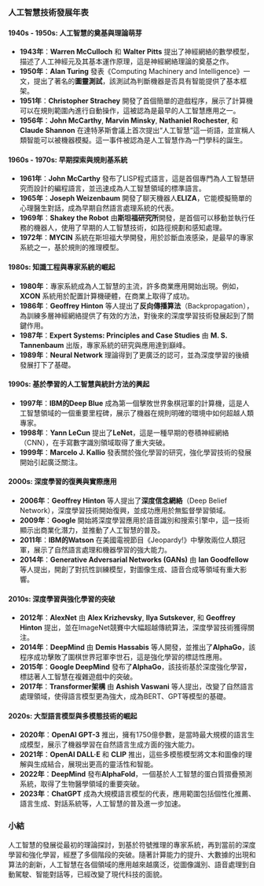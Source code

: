 ### 人工智慧技術發展年表

#### 1940s - 1950s: 人工智慧的奠基與理論萌芽

- **1943年**：**Warren McCulloch** 和 **Walter Pitts** 提出了神經網絡的數學模型，描述了人工神經元及其基本運作原理，這是神經網絡理論的奠基之作。
- **1950年**：**Alan Turing** 發表《Computing Machinery and Intelligence》一文，提出了著名的**圖靈測試**，該測試為判斷機器是否具有智能提供了基本框架。
- **1951年**：**Christopher Strachey** 開發了首個簡單的遊戲程序，展示了計算機可以在規則範圍內進行自動操作，這被認為是最早的人工智慧應用之一。
- **1956年**：**John McCarthy**, **Marvin Minsky**, **Nathaniel Rochester**, 和 **Claude Shannon** 在達特茅斯會議上首次提出“人工智慧”這一術語，並宣稱人類智能可以被機器模擬。這一事件被認為是人工智慧作為一門學科的誕生。

#### 1960s - 1970s: 早期探索與規則基系統

- **1961年**：**John McCarthy** 發布了LISP程式語言，這是首個專門為人工智慧研究而設計的編程語言，並迅速成為人工智慧領域的標準語言。
- **1965年**：**Joseph Weizenbaum** 開發了聊天機器人**ELIZA**，它能模擬簡單的心理醫生對話，成為早期自然語言處理系統的代表。
- **1969年**：**Shakey the Robot** 由**斯坦福研究所**開發，是首個可以移動並執行任務的機器人，使用了早期的人工智慧技術，如路徑規劃和感知處理。
- **1972年**：**MYCIN** 系統在斯坦福大學開發，用於診斷血液感染，是最早的專家系統之一，基於規則的推理模型。

#### 1980s: 知識工程與專家系統的崛起

- **1980年**：專家系統成為人工智慧的主流，許多商業應用開始出現。例如，**XCON** 系統用於配置計算機硬體，在商業上取得了成功。
- **1986年**：**Geoffrey Hinton** 等人提出了**反向傳播算法**（Backpropagation），為訓練多層神經網絡提供了有效的方法，對後來的深度學習技術發展起到了關鍵作用。
- **1987年**：**Expert Systems: Principles and Case Studies** 由 **M. S. Tannenbaum** 出版，專家系統的研究與應用達到巔峰。
- **1989年**：**Neural Network** 理論得到了更廣泛的認可，並為深度學習的後續發展打下了基礎。

#### 1990s: 基於學習的人工智慧與統計方法的興起

- **1997年**：**IBM的Deep Blue** 成為第一個擊敗世界象棋冠軍的計算機，這是人工智慧領域的一個重要里程碑，展示了機器在規則明確的環境中如何超越人類專家。
- **1998年**：**Yann LeCun** 提出了**LeNet**，這是一種早期的卷積神經網絡（CNN），在手寫數字識別領域取得了重大突破。
- **1999年**：**Marcelo J. Kallio** 發表關於強化學習的研究，強化學習技術的發展開始引起廣泛關注。

#### 2000s: 深度學習的復興與實際應用

- **2006年**：**Geoffrey Hinton** 等人提出了**深度信念網絡**（Deep Belief Network），深度學習技術開始復興，並成功應用於無監督學習領域。
- **2009年**：**Google** 開始將深度學習應用於語音識別和搜索引擎中，這一技術顯示出商業化潛力，並推動了人工智慧的普及。
- **2011年**：**IBM的Watson** 在美國電視節目《Jeopardy!》中擊敗兩位人類冠軍，展示了自然語言處理和機器學習的強大能力。
- **2014年**：**Generative Adversarial Networks (GANs)** 由 **Ian Goodfellow** 等人提出，開創了對抗性訓練模型，對圖像生成、語音合成等領域有重大影響。
  
#### 2010s: 深度學習與強化學習的突破

- **2012年**：**AlexNet** 由 **Alex Krizhevsky**, **Ilya Sutskever**, 和 **Geoffrey Hinton** 提出，並在ImageNet競賽中大幅超越傳統算法，深度學習技術獲得關注。
- **2014年**：**DeepMind** 由 **Demis Hassabis** 等人開發，並推出了**AlphaGo**，該程序成功擊敗了圍棋世界冠軍李世石，這是強化學習的標誌性應用。
- **2015年**：**Google DeepMind** 發布了**AlphaGo**，該技術基於深度強化學習，標誌著人工智慧在複雜遊戲中的突破。
- **2017年**：**Transformer架構** 由 **Ashish Vaswani** 等人提出，改變了自然語言處理領域，使得語言模型更為強大，成為BERT、GPT等模型的基礎。

#### 2020s: 大型語言模型與多模態技術的崛起

- **2020年**：**OpenAI GPT-3** 推出，擁有1750億參數，是當時最大規模的語言生成模型，展示了機器學習在自然語言生成方面的強大能力。
- **2021年**：**OpenAI DALL·E** 和 **CLIP** 推出，這些多模態模型將文本和圖像的理解與生成結合，展現出更高的靈活性和智能。
- **2022年**：**DeepMind** 發布**AlphaFold**，一個基於人工智慧的蛋白質摺疊預測系統，取得了生物醫學領域的重要突破。
- **2023年**：**ChatGPT** 成為大規模語言模型的代表，應用範圍包括個性化推薦、語言生成、對話系統等，人工智慧的普及進一步加速。

### 小結

人工智慧的發展從最初的理論探討，到基於符號推理的專家系統，再到當前的深度學習和強化學習，經歷了多個階段的突破。隨著計算能力的提升、大數據的出現和算法的創新，人工智慧在各個領域的應用越來越廣泛，從圖像識別、語音處理到自動駕駛、智能對話等，已經改變了現代科技的面貌。